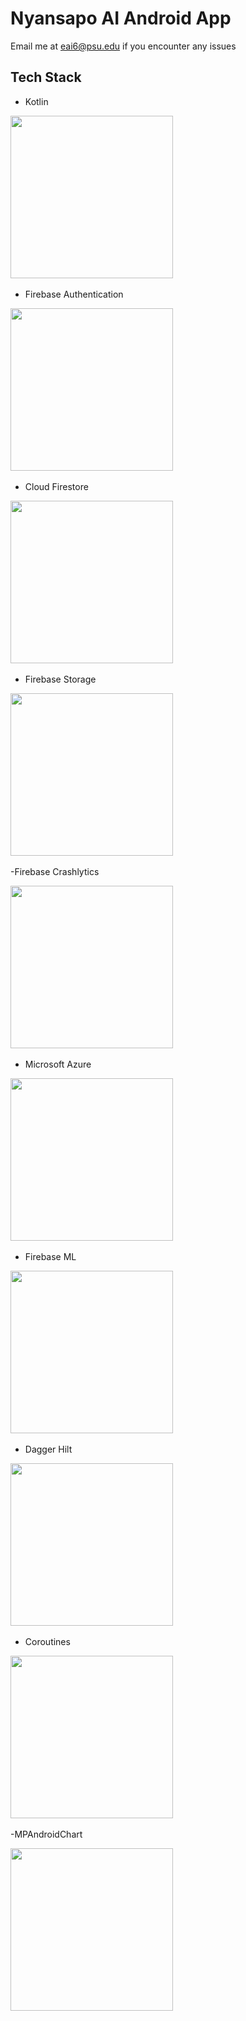 # Nyansapo AI Android App
Email me at eai6@psu.edu if you encounter any issues

## Tech Stack
- Kotlin

<img src="https://ugtechmag.com/wp-content/uploads/2021/06/1_fnbqF0xNVwINs_RkygkX1g.png" width="260">&emsp;

- Firebase Authentication

<img src="https://miro.medium.com/max/623/1*2Z8ZwUHL9QSTUEF7u5dVmg.png" width="260">&emsp;

- Cloud Firestore

<img src="https://i.ytimg.com/vi/QcsAb2RR52c/maxresdefault.jpg" width="260">&emsp;

- Firebase Storage

<img src="https://ugtechmag.com/wp-content/uploads/2021/06/1_fnbqF0xNVwINs_RkygkX1g.png" width="260">&emsp;

  
-Firebase Crashlytics

<img src="https://ugtechmag.com/wp-content/uploads/2021/06/1_fnbqF0xNVwINs_RkygkX1g.png" width="260">&emsp;

- Microsoft Azure

<img src="https://ugtechmag.com/wp-content/uploads/2021/06/1_fnbqF0xNVwINs_RkygkX1g.png" width="260">&emsp;

- Firebase ML

<img src="https://ugtechmag.com/wp-content/uploads/2021/06/1_fnbqF0xNVwINs_RkygkX1g.png" width="260">&emsp;

- Dagger Hilt

<img src="https://ugtechmag.com/wp-content/uploads/2021/06/1_fnbqF0xNVwINs_RkygkX1g.png" width="260">&emsp;

- Coroutines

<img src="https://ugtechmag.com/wp-content/uploads/2021/06/1_fnbqF0xNVwINs_RkygkX1g.png" width="260">&emsp;

-MPAndroidChart

<img src="https://ugtechmag.com/wp-content/uploads/2021/06/1_fnbqF0xNVwINs_RkygkX1g.png" width="260">&emsp;

